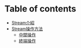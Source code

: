 # Table of contents

* [Stream介紹](README.md)
* [Stream操作方法](stream-cao-zuo-fang-fa/README.md)
  * [中間操作](stream-cao-zuo-fang-fa/zhong-jian-cao-zuo.md)
  * [終端操作](stream-cao-zuo-fang-fa/zhong-duan-cao-zuo.md)
